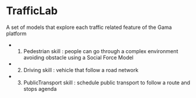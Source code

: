 # TrafficLab

A set of models that explore each traffic related feature of the Gama platform

 * 1. Pedestrian skill : people can go through a complex environment avoiding obstacle using a Social Force Model
 * 2. Driving skill : vehicle that follow a road network
 * 3. PublicTransport skill : schedule public transport to follow a route and stops agenda
